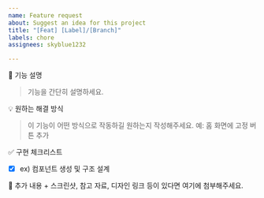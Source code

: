 ```yaml
---
name: Feature request
about: Suggest an idea for this project
title: "[Feat] [Label]/[Branch]"
labels: chore
assignees: skyblue1232

---
```


📌 기능 설명
>기능을 간단히 설명하세요.


💡 원하는 해결 방식
>이 기능이 어떤 방식으로 작동하길 원하는지 작성해주세요.
>예: 홈 화면에 고정 버튼 추가


✅ 구현 체크리스트
- [X] ex) 컴포넌트 생성 및 구조 설계


📝 추가 내용 + 스크린샷, 참고 자료, 디자인 링크 등이 있다면 여기에 첨부해주세요.
